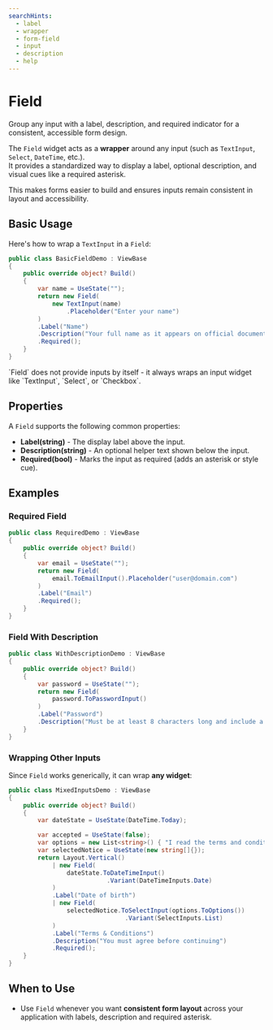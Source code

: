 ```yaml
---
searchHints:
  - label
  - wrapper
  - form-field
  - input
  - description
  - help
---
```


# Field

<Ingress>
Group any input with a label, description, and required indicator for a consistent, accessible form design.
</Ingress>

The `Field` widget acts as a **wrapper** around any input (such as `TextInput`, `Select`, `DateTime`, etc.).  
It provides a standardized way to display a label, optional description, and visual cues like a required asterisk.  

This makes forms easier to build and ensures inputs remain consistent in layout and accessibility.

## Basic Usage

Here's how to wrap a `TextInput` in a `Field`:

```csharp demo-tabs
public class BasicFieldDemo : ViewBase
{
    public override object? Build()
    {
        var name = UseState("");
        return new Field(
            new TextInput(name)
                .Placeholder("Enter your name")
        )
        .Label("Name")
        .Description("Your full name as it appears on official documents")
        .Required();
    }
}
```

<Callout Type="info">
`Field` does not provide inputs by itself - it always wraps an input widget like `TextInput`, `Select`, or `Checkbox`.
</Callout>

## Properties

A `Field` supports the following common properties:

* **Label(string)** - The display label above the input.
* **Description(string)** - An optional helper text shown below the input.
* **Required(bool)** - Marks the input as required (adds an asterisk or style cue).

## Examples

### Required Field

```csharp demo-below
public class RequiredDemo : ViewBase
{
    public override object? Build()
    {
        var email = UseState("");
        return new Field(
            email.ToEmailInput().Placeholder("user@domain.com")
        )
        .Label("Email")
        .Required();
    }
}
```

### Field With Description

```csharp demo-below
public class WithDescriptionDemo : ViewBase
{
    public override object? Build()
    {
        var password = UseState("");
        return new Field(
            password.ToPasswordInput()
        )
        .Label("Password")
        .Description("Must be at least 8 characters long and include a number");
    }
}
```

### Wrapping Other Inputs

Since `Field` works generically, it can wrap **any widget**:

```csharp demo-below
public class MixedInputsDemo : ViewBase
{
    public override object? Build()
    {
        var dateState = UseState(DateTime.Today);

        var accepted = UseState(false);
        var options = new List<string>() { "I read the terms and conditions and I agree"};
        var selectedNotice = UseState(new string[]{});
        return Layout.Vertical()
            | new Field(
                dateState.ToDateTimeInput()
                           .Variant(DateTimeInputs.Date)
            )
            .Label("Date of birth")
            | new Field(
                selectedNotice.ToSelectInput(options.ToOptions())
                                .Variant(SelectInputs.List)
            )
            .Label("Terms & Conditions")
            .Description("You must agree before continuing")
            .Required();
    }
}
```

## When to Use

* Use `Field` whenever you want **consistent form layout** across your application with labels, description and required asterisk.

<WidgetDocs Type="Ivy.Field" SourceUrl="https://github.com/Ivy-Interactive/Ivy-Framework/blob/main/Ivy/Widgets/Inputs/Field.cs"/>



